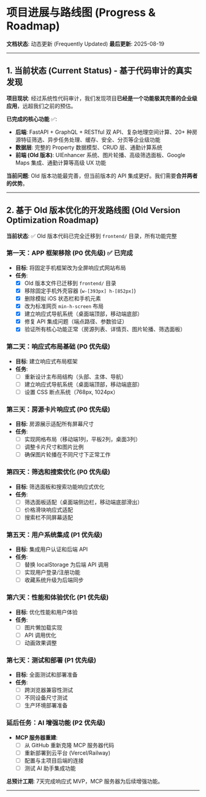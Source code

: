 # 项目进展与路线图 (Progress & Roadmap)

**文档状态**: 动态更新 (Frequently Updated)
**最后更新**: 2025-08-19

---

## 1. 当前状态 (Current Status) - 基于代码审计的真实发现

**项目现状**: 经过系统性代码审计，我们发现项目**已经是一个功能极其完善的企业级应用**，远超我们之前的预估。

**已完成的核心功能** ✅:
- **后端**: FastAPI + GraphQL + RESTful 双 API、复杂地理空间计算、20+ 种房源特征筛选、异步任务处理、缓存、安全、分页等企业级功能
- **数据层**: 完整的 Property 数据模型、CRUD 层、通勤计算系统
- **前端 (Old 版本)**: UIEnhancer 系统、图片轮播、高级筛选面板、Google Maps 集成、通勤计算等高级 UX 功能

**当前问题**: Old 版本功能最完善，但当前版本的 API 集成更好。我们需要**合并两者的优势**。

---

## 2. 基于 Old 版本优化的开发路线图 (Old Version Optimization Roadmap)

**当前状态**: ✅ Old 版本代码已完全迁移到 `frontend/` 目录，所有功能完整

### 第一天：APP 框架移除 (P0 优先级) ✅ **已完成**
- **目标**: 将固定手机框架改为全屏响应式网站布局
- **任务**:
    - [x] Old 版本文件已迁移到 `frontend/` 目录
    - [x] 移除固定手机外壳容器 (`w-[393px] h-[852px]`)
    - [x] 删除模拟 iOS 状态栏和手机元素
    - [x] 改为标准网页 `min-h-screen` 布局
    - [x] 建立响应式导航系统（桌面端顶部，移动端底部）
    - [x] 修复 API 集成问题（端点路径、参数验证）
    - [x] 验证所有核心功能正常（房源列表、详情页、图片轮播、筛选面板）

### 第二天：响应式布局基础 (P0 优先级)
- **目标**: 建立响应式布局框架
- **任务**:
    - [ ] 重新设计主布局结构（头部、主体、导航）
    - [ ] 建立响应式导航系统（桌面端顶部，移动端底部）
    - [ ] 设置 CSS 断点系统（768px, 1024px）

### 第三天：房源卡片响应式 (P0 优先级)
- **目标**: 房源展示适配所有屏幕尺寸
- **任务**:
    - [ ] 实现网格布局（移动端1列，平板2列，桌面3列）
    - [ ] 调整卡片尺寸和图片比例
    - [ ] 确保图片轮播在不同尺寸下正常工作

### 第四天：筛选和搜索优化 (P0 优先级)
- **目标**: 筛选面板和搜索功能响应式优化
- **任务**:
    - [ ] 筛选面板适配（桌面端侧边栏，移动端底部滑出）
    - [ ] 价格滑块响应式适配
    - [ ] 搜索栏不同屏幕适配

### 第五天：用户系统集成 (P1 优先级)
- **目标**: 集成用户认证和后端 API
- **任务**:
    - [ ] 替换 localStorage 为后端 API 调用
    - [ ] 实现用户登录/注册功能
    - [ ] 收藏系统升级为后端同步

### 第六天：性能和体验优化 (P1 优先级)
- **目标**: 优化性能和用户体验
- **任务**:
    - [ ] 图片懒加载实现
    - [ ] API 调用优化
    - [ ] 动画效果调整

### 第七天：测试和部署 (P1 优先级)
- **目标**: 全面测试和部署准备
- **任务**:
    - [ ] 跨浏览器兼容性测试
    - [ ] 不同设备尺寸测试
    - [ ] 生产环境部署准备

### 延后任务：AI 增强功能 (P2 优先级)
- **MCP 服务器重建**:
    - [ ] 从 GitHub 重新克隆 MCP 服务器代码
    - [ ] 重新部署到云平台 (Vercel/Railway)
    - [ ] 配置与主项目后端的连接
    - [ ] 测试 AI 助手集成功能

**总预计工期**: 7天完成响应式 MVP，MCP 服务器为后续增强功能。

---
